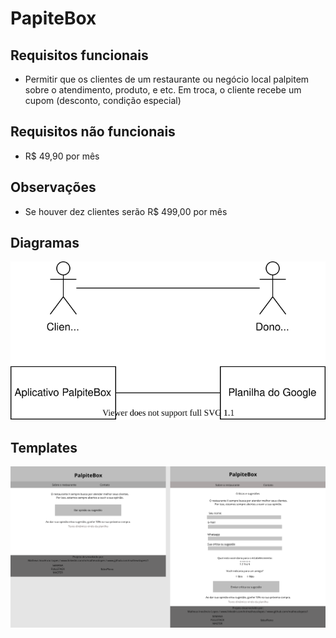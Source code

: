 # PapiteBox

## Requisitos funcionais

- Permitir que os clientes de um restaurante ou negócio local palpitem sobre o atendimento, produto, e etc. Em troca, o cliente recebe um cupom (desconto, condição especial)

## Requisitos não funcionais

- R$ 49,90 por mês

## Observações

- Se houver dez clientes serão R$ 499,00 por mês

## Diagramas

![Diagrama](docs/diagrama-01.svg)

## Templates

![Templates](docs/figma-template.png)
